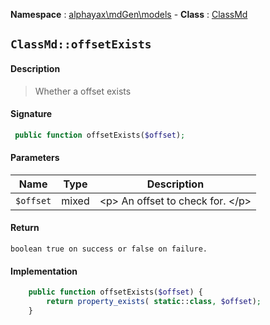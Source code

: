 **Namespace**  : [alphayax\mdGen\models](../__NAMESPACE__.md) -
**Class** : [ClassMd](__CLASS__.md)

## `ClassMd::offsetExists`

#### Description

> Whether a offset exists

#### Signature

```php
 public function offsetExists($offset);
```

#### Parameters

| Name | Type | Description |
|---|---|---|
| `$offset` | mixed | &lt;p&gt; An offset to check for. &lt;/p&gt; |

#### Return

    boolean true on success or false on failure.

#### Implementation

```php
    public function offsetExists($offset) {
        return property_exists( static::class, $offset);
    }

```
